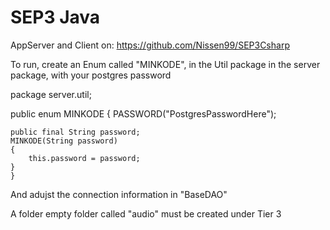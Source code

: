 # SEP3 Java

AppServer and Client on: https://github.com/Nissen99/SEP3Csharp

To run, create an Enum called "MINKODE", in the Util package in the server package, with your postgres password



package server.util;

public enum MINKODE {
    PASSWORD("PostgresPasswordHere");

    public final String password;
    MINKODE(String password)
    {
        this.password = password;
    }
    }

And adujst the connection information in "BaseDAO"

A folder empty folder called "audio" must be created under Tier 3 

